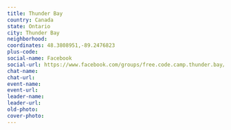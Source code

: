 ```yaml
---
title: Thunder Bay
country: Canada
state: Ontario
city: Thunder Bay
neighborhood: 
coordinates: 48.3808951,-89.2476823
plus-code:
social-name: Facebook
social-url: https://www.facebook.com/groups/free.code.camp.thunder.bay/
chat-name:
chat-url:
event-name:
event-url:
leader-name:
leader-url:
old-photo: 
cover-photo:
---
```

